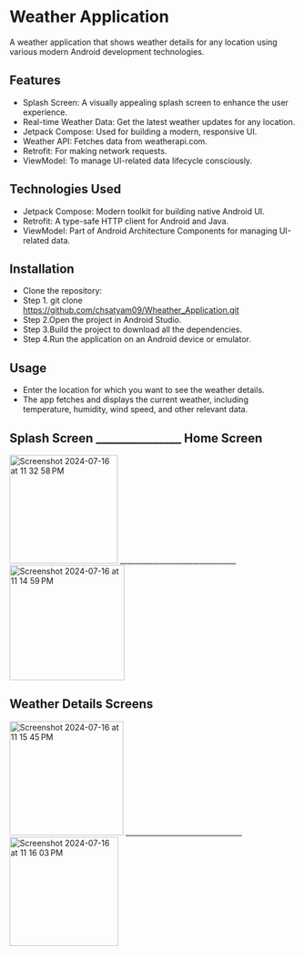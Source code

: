 #  Weather Application

A weather application that shows weather details for any location using various modern Android development technologies.


## Features

- Splash Screen: A visually appealing splash screen to enhance the user experience.
- Real-time Weather Data: Get the latest weather updates for any location.
- Jetpack Compose: Used for building a modern, responsive UI.
- Weather API: Fetches data from weatherapi.com.
- Retrofit: For making network requests.
- ViewModel: To manage UI-related data lifecycle consciously.

## Technologies Used

- Jetpack Compose: Modern toolkit for building native Android UI.
- Retrofit: A type-safe HTTP client for Android and Java.
- ViewModel: Part of Android Architecture Components for managing UI-related data.

## Installation
 - Clone the repository:
- Step 1. git clone https://github.com/chsatyam09/Wheather_Application.git
- Step 2.Open the project in Android Studio.
- Step 3.Build the project to download all the dependencies.
- Step 4.Run the application on an Android device or emulator.

## Usage
- Enter the location for which you want to see the weather details.
- The app fetches and displays the current weather, including temperature, humidity, wind speed, and other relevant data.




## Splash Screen      _______________   Home Screen
<img width="190" alt="Screenshot 2024-07-16 at 11 32 58 PM" src="https://github.com/user-attachments/assets/eb3648a4-4458-4831-b09b-5d3a877596c2">   
________________________________
<img width="202" alt="Screenshot 2024-07-16 at 11 14 59 PM" src="https://github.com/user-attachments/assets/a7cf28f8-c664-4055-b555-96fe38a14023">



##     Weather Details Screens
<img width="200" alt="Screenshot 2024-07-16 at 11 15 45 PM" src="https://github.com/user-attachments/assets/bb41a093-4490-4ef4-b4e8-ea2f8a4b16e0">
________________________________
<img width="191" alt="Screenshot 2024-07-16 at 11 16 03 PM" src="https://github.com/user-attachments/assets/bc07bd85-40ec-4dc5-ae91-a03a4809999e">















